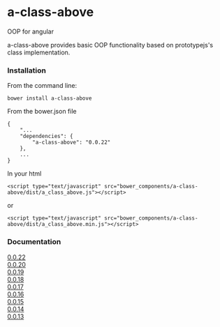 # a-class-above

OOP for angular

a-class-above provides basic OOP functionality based on prototypejs's class implementation.

### Installation

From the command line:
    
    bower install a-class-above

From the bower.json file
    
    {
	    "...
	    "dependencies": {
	        "a-class-above": "0.0.22"
	    },
		...
	}
	
In your html

    <script type="text/javascript" src="bower_components/a-class-above/dist/a_class_above.js"></script>
or

    <script type="text/javascript" src="bower_components/a-class-above/dist/a_class_above.min.js"></script>

### Documentation

[0.0.22](http://pedago.github.io/a-class-above/docs/0.0.22)  
[0.0.20](http://pedago.github.io/a-class-above/docs/0.0.20)  
[0.0.19](http://pedago.github.io/a-class-above/docs/0.0.19)  
[0.0.18](http://pedago.github.io/a-class-above/docs/0.0.18)  
[0.0.17](http://pedago.github.io/a-class-above/docs/0.0.17)  
[0.0.16](http://pedago.github.io/a-class-above/docs/0.0.16)  
[0.0.15](http://pedago.github.io/a-class-above/docs/0.0.15)  
[0.0.14](http://pedago.github.io/a-class-above/docs/0.0.14)  
[0.0.13](http://pedago.github.io/a-class-above/docs/0.0.13)  
